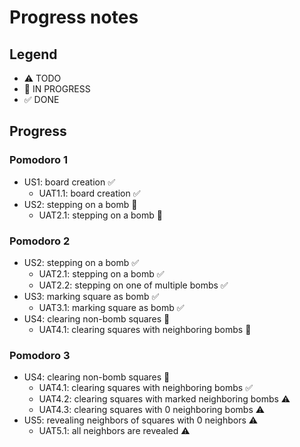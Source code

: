 # Progress notes

## Legend

- ⚠ TODO
- 🚧 IN PROGRESS
- ✅ DONE

## Progress

### Pomodoro 1

- US1: board creation ✅
  - UAT1.1: board creation ✅
- US2: stepping on a bomb 🚧
  - UAT2.1: stepping on a bomb 🚧

### Pomodoro 2

- US2: stepping on a bomb ✅
  - UAT2.1: stepping on a bomb ✅
  - UAT2.2: stepping on one of multiple bombs ✅
- US3: marking square as bomb ✅
  - UAT3.1: marking square as bomb ✅
- US4: clearing non-bomb squares 🚧
  - UAT4.1: clearing squares with neighboring bombs 🚧

### Pomodoro 3

- US4: clearing non-bomb squares 🚧
  - UAT4.1: clearing squares with neighboring bombs ✅
  - UAT4.2: clearing squares with marked neighboring bombs ⚠
  - UAT4.3: clearing squares with 0 neighboring bombs ⚠
- US5: revealing neighbors of squares with 0 neighbors ⚠
  - UAT5.1: all neighbors are revealed ⚠
